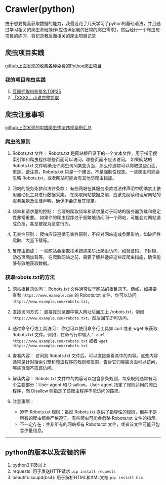 # Crawler(python)

由于想要提高获取数据的能力，我最近花了几天学习了pyhon的基础语法，并且通过学习相关的爬虫基础操作(应该满足我的日常的爬虫需求)，然后经行一个爬虫想项目的练习，将记录我后面相关的爬虫项目记录

## 爬虫项目实践

[github上面发现的收集各种免费的Python爬虫项目](https://github.com/ityard/python-fxxk-spider)

### 我的项目爬虫实践

1. [豆瓣抓取电影排名TOP25](scrape_douban.py)
2. [「XXXX」小说完整抓取](scrape_novel.py)

## 爬虫注意事项

[github上面发现的中国爬虫违法违规案例汇总](https://github.com/HiddenStrawberry/Crawler_Illegal_Cases_In_China)

### 爬虫的原则

1. Robots.txt 文件：
Robots.txt 是网站根目录下的一个文本文件，用于指示搜索引擎和爬虫程序哪些页面可以访问，哪些页面不应该访问。
如果网站的 Robots.txt 文件明确允许爬虫访问某些页面，那么你通常可以爬取这些页面。
但是，请注意，Robots.txt 只是一个建议，不是强制性规定。一些爬虫可能会忽略 Robots.txt，或者网站可能会有其他防爬虫措施。

2. 网站的服务条款和法律条款：
有些网站在其服务条款或法律声明中明确禁止使用自动化工具进行数据采集。
在爬取网站数据之前，应该先阅读和理解网站的服务条款及法律声明，确保不会违反其规定。

3. 频率和请求量的控制：
合理的爬取频率和请求量对于网站的服务器负载和稳定性非常重要。
如果你的爬虫程序过于频繁地访问同一个网站，可能会对网站造成负担，甚至被视为恶意行为。

4. 无害性原则：
爬虫应该遵循无害性原则，不应对网站造成负面影响，如破坏性爬取、大量下载等。

5. 反爬虫措施：
一些网站会采取技术措施来防止爬虫访问，如验证码、IP封锁、动态页面加载等。
在爬取网站之前，需要了解并适应这些反爬虫措施，确保能够有效地获取数据。

### 获取robots.txt的方法

1. 网站根目录访问：
Robots.txt 文件通常位于网站的根目录下。例如，如果要查看 `https://www.example.com` 的 Robots.txt 文件，你可以访问`https://www.example.com/robots.txt`。

2. 直接访问方式：
直接在浏览器中输入网址后面加上 /robots.txt，例如 `https://www.example.com/robots.txt`，然后回车即可访问。

3. 通过命令行或工具访问：
你也可以使用命令行工具如 curl 或者 wget 来获取 Robots.txt 文件。例如，在命令行中输入：
`curl https://www.example.com/robots.txt`
或者
`wget https://www.example.com/robots.txt`

4. 查看内容：
访问到 Robots.txt 文件后，可以直接查看其中的内容。这些内容通常是针对搜索引擎和爬虫程序的规则和指南，告诉它们哪些页面可以访问，哪些页面不应该访问。
5. 解读内容：
Robots.txt 文件中的内容可以包含多条规则，每条规则通常有两个主要部分：User-agent 和 Disallow。User-agent 指定了规则适用的爬虫程序，而 Disallow 则指定了该爬虫程序不能访问的路径。

6. 注意事项：
   - 遵守 Robots.txt 规则：虽然 Robots.txt 提供了指导性的规则，但并不是所有的爬虫都会严格遵守。有些爬虫可能会忽略 Robots.txt 文件的指示。
   - 不一定存在：并非所有的网站都有 Robots.txt 文件，或者该文件可能只包含少量信息。

---

## python的版本以及安装的库

1. python3.11及以上
2. requests: 用于发送HTTP请求
   `pip install requests`
3. beautifulsoup4(bs4): 用于解析HTML和XML文档
   `pip install bs4`
